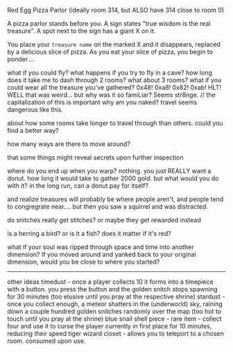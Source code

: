 Red Egg Pizza Parlor (ideally room 314, but ALSO have 314 close to room 0)

A pizza parlor stands before you. A sign states "true wisdom is the real treasure". A spot next to the sign has a giant X on it.


You place your `treasure name` on the marked X and it disappears, replaced by a delicious slice of pizza. As you eat your slice of pizza, you begin to ponder....

what if you could fly?
what happens if you try to fly in a cave?
how long does it take me to dash through 2 rooms? what about 3 rooms?
what if you could wear all the treasure you've gathered?
0x48! 0xa8! 0x82! 0xab! HLT! WELL that was weird... but why was it so famiLiar? Seems str8nge.   // the capitalization of this is important
why am you naked? travel seems dangerous like this.

about how some rooms take longer to travel through than others. could you find a better way?

how many ways are there to move around?

that some things might reveal secrets upon further inspection

where do you end up when you warp?
nothing. you just REALLY want a donut.
how long it would take to gather 2000 gold. but what would you do with it?
in the long run, can a donut pay for itself?

and realize treasures will probably be where people aren't, and people tend to congregrate near.... but then you saw a squirrel and was distracted.

do snitches really get stitches? or maybe they get rewarded instead

is a herring a bird? or is it a fish? does it matter if it's red?

what if your soul was ripped through space and time into another dimension? If you moved around and yanked back to your original dimension, would you be close to where you started?








--------

other ideas
timedust - once a player collects 10 it forms into a timepiece with a button. you press the button and the golden snitch stops spawning for 30 minutes (too elusive until you pray at the respective shrine)
stardust - once you collect enough, a meteor shatters in the (underworld) sky, raining down a couple hundred golden snitches randomly over the map (too hot to touch until you pray at the shrine)
blue snail shell piece - rare item - collect four and use it to curse the player currently in first place for 10 minutes, reducing their speed
tiger wizard closet - allows you to teleport to a chosen room. consumed upon use.